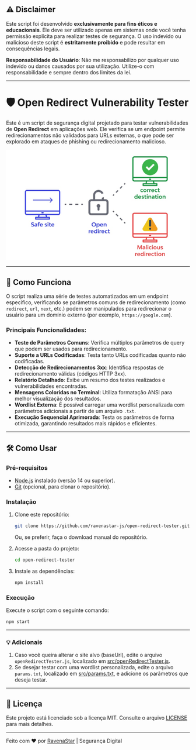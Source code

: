 ## ⚠️ Disclaimer

Este script foi desenvolvido **exclusivamente para fins éticos e educacionais**. Ele deve ser utilizado apenas em sistemas onde você tenha permissão explícita para realizar testes de segurança. O uso indevido ou malicioso deste script é **estritamente proibido** e pode resultar em consequências legais.

**Responsabilidade do Usuário**: Não me responsabilizo por qualquer uso indevido ou danos causados por sua utilização. Utilize-o com responsabilidade e sempre dentro dos limites da lei.

---

# 🛡️ Open Redirect Vulnerability Tester

Este é um script de segurança digital projetado para testar vulnerabilidades de **Open Redirect** em aplicações web. Ele verifica se um endpoint permite redirecionamentos não validados para URLs externas, o que pode ser explorado em ataques de phishing ou redirecionamento malicioso.

![](src/img/open-redirect.jpeg)

---

## 🚀 Como Funciona

O script realiza uma série de testes automatizados em um endpoint específico, verificando se parâmetros comuns de redirecionamento (como `redirect`, `url`, `next`, etc.) podem ser manipulados para redirecionar o usuário para um domínio externo (por exemplo, `https://google.com`).

### Principais Funcionalidades:
- **Teste de Parâmetros Comuns**: Verifica múltiplos parâmetros de query que podem ser usados para redirecionamento.
- **Suporte a URLs Codificadas**: Testa tanto URLs codificadas quanto não codificadas.
- **Detecção de Redirecionamentos 3xx**: Identifica respostas de redirecionamento válidas (códigos HTTP 3xx).
- **Relatório Detalhado**: Exibe um resumo dos testes realizados e vulnerabilidades encontradas.
- **Mensagens Coloridas no Terminal**: Utiliza formatação ANSI para melhor visualização dos resultados.
- **Wordlist Externa**: É possível carregar uma wordlist personalizada com parâmetros adicionais a partir de um arquivo `.txt`.
- **Execução Sequencial Aprimorada**: Testa os parâmetros de forma otimizada, garantindo resultados mais rápidos e eficientes.

---

## 🛠️ Como Usar

### Pré-requisitos
- [Node.js](https://nodejs.org/) instalado (versão 14 ou superior).
- [Git](https://git-scm.com/) (opcional, para clonar o repositório).

### Instalação
1. Clone este repositório:
   ```bash
   git clone https://github.com/ravenastar-js/open-redirect-tester.git
   ```
   Ou, se preferir, faça o download manual do repositório.

2. Acesse a pasta do projeto:
   ```bash
   cd open-redirect-tester
   ```

3. Instale as dependências:
   ```bash
   npm install
   ```

### Execução

Execute o script com o seguinte comando:
```bash
npm start
```
---

### 💡 Adicionais

1. Caso você queira alterar o site alvo (baseUrl), edite o arquivo `openRedirectTester.js`, localizado em [src/openRedirectTester.js](src/openRedirectTester.js).
2. Se desejar testar com uma wordlist personalizada, edite o arquivo `params.txt`, localizado em [src/params.txt](src/params.txt), e adicione os parâmetros que deseja testar.

---

## 📝 Licença

Este projeto está licenciado sob a licença MIT. Consulte o arquivo [LICENSE](LICENSE) para mais detalhes.

---

Feito com ❤️ por [RavenaStar](https://github.com/ravenastar-js) | Segurança Digital

